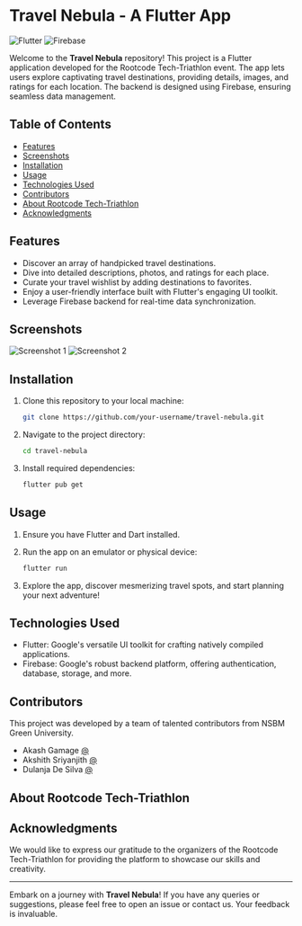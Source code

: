 # Travel Nebula - A Flutter App

![Flutter](https://img.shields.io/badge/Flutter-2.2-blue?logo=flutter)
![Firebase](https://img.shields.io/badge/Firebase-9.0-orange?logo=firebase)

Welcome to the **Travel Nebula** repository! This project is a Flutter application developed for the Rootcode Tech-Triathlon event. The app lets users explore captivating travel destinations, providing details, images, and ratings for each location. The backend is designed using Firebase, ensuring seamless data management.

## Table of Contents

- [Features](#features)
- [Screenshots](#screenshots)
- [Installation](#installation)
- [Usage](#usage)
- [Technologies Used](#technologies-used)
- [Contributors](#contributors)
- [About Rootcode Tech-Triathlon](#about-rootcode-tech-triathlon)
- [Acknowledgments](#acknowledgments)

## Features

- Discover an array of handpicked travel destinations.
- Dive into detailed descriptions, photos, and ratings for each place.
- Curate your travel wishlist by adding destinations to favorites.
- Enjoy a user-friendly interface built with Flutter's engaging UI toolkit.
- Leverage Firebase backend for real-time data synchronization.

## Screenshots

<!-- Insert captivating screenshots of the app here -->
![Screenshot 1](screenshots/screenshot1.png)
![Screenshot 2](screenshots/screenshot2.png)

## Installation

1. Clone this repository to your local machine:

   ```bash
   git clone https://github.com/your-username/travel-nebula.git
   ```

2. Navigate to the project directory:

   ```bash
   cd travel-nebula
   ```

3. Install required dependencies:

   ```bash
   flutter pub get
   ```

## Usage

1. Ensure you have Flutter and Dart installed.

2. Run the app on an emulator or physical device:

   ```bash
   flutter run
   ```

3. Explore the app, discover mesmerizing travel spots, and start planning your next adventure!

## Technologies Used

- Flutter: Google's versatile UI toolkit for crafting natively compiled applications.
- Firebase: Google's robust backend platform, offering authentication, database, storage, and more.

## Contributors

This project was developed by a team of talented contributors from NSBM Green University.

- Akash Gamage [@](https://github.com/)
- Akshith Sriyanjith [@](https://github.com/Akshisriyan)
- Dulanja De Silva [@](https://github.com/dula2000)

## About Rootcode Tech-Triathlon



## Acknowledgments

We would like to express our gratitude to the organizers of the Rootcode Tech-Triathlon for providing the platform to showcase our skills and creativity.

---

Embark on a journey with **Travel Nebula**! If you have any queries or suggestions, please feel free to open an issue or contact us. Your feedback is invaluable.
